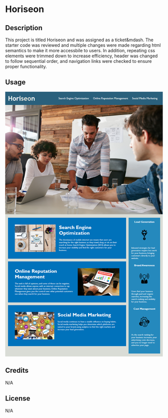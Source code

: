 # Horiseon

## Description

This project is titled Horiseon and was assigned as a ticket&mdash. The starter code was reviewed and multiple changes were made regarding html semantics
to make it more accessbile to users. In addition, repeating css elements were trimmed down to increase efficiency, header was changed to follow sequential order,
and navigation links were checked to ensure proper functionality.

## Usage

![Horiseon Screenshot](/assets/docs/screenshot-horiseon.png)

## Credits

N/A

## License

N/A